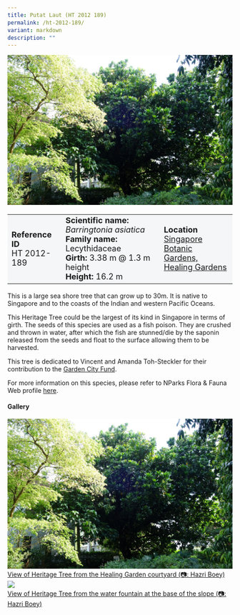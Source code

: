 ```yaml
---
title: Putat Laut (HT 2012 189)
permalink: /ht-2012-189/
variant: markdown
description: ""
---
```

<div class="isomer-image-wrapper">
<img src="/images/Heritage_trees_photos/barasi_ht2012-189_habit.jpg">
</div><table style="minWidth: 100px; font-size: 18px; background: #F4F6F7">
<tbody><tr>
<td rowspan="1" colspan="1">
<strong>Reference ID</strong>
<br>HT 2012-189
</td>
<td rowspan="1" colspan="1">
<strong>Scientific name:</strong> <em>Barringtonia asiatica</em>
<br><strong>Family name:</strong> Lecythidaceae
<br><strong>Girth: </strong>3.38 m @ 1.3 m height
<br><strong>Height: </strong>16.2 m
</td>
<td rowspan="1" colspan="1">
<strong>Location</strong><a href="https://www.onemap.gov.sg/?lat=1.3177200000002949&amp;lng=103.81703000000346">
 <br>Singapore Botanic Gardens,<br>Healing Gardens</a>
</td>
</tr>
</tbody>
</table>
<p>This is a large sea shore tree that can grow up to 30m. It is native to Singapore and to the coasts of the Indian and western Pacific Oceans.</p>
  
<p>This Heritage Tree could be the largest of its kind in Singapore in terms of girth. The seeds of this species are used as a fish poison. They are crushed and thrown in water, after which the fish are stunned/die by the saponin released from the seeds and float to the surface allowing them to be harvested.</p>

<p>This tree is dedicated to Vincent and Amanda Toh-Steckler for their contribution to the <a href="https://www.gardencityfund.gov.sg/">Garden City Fund</a>.</p>

<p>For more information on this species, please refer to NParks Flora &amp; Fauna Web profile <a href="https://www.nparks.gov.sg/florafaunaweb/flora/2/7/2744">here</a>.</p>

<h4><b>Gallery</b></h4>
<div class="isomer-card-grid">
<a href="/images/Heritage_trees_photos/barasi_ht2012-189_habit.jpg" class="isomer-card">
<div class="isomer-card-image">
<div class="isomer-image-wrapper"><img src="/images/Heritage_trees_photos/barasi_ht2012-189_habit.jpg"></div></div>
<div class="isomer-card-body"><div class="isomer-card-description">View of Heritage Tree from the Healing Garden courtyard (📷: Hazri Boey)</div></div></a>

<a href="/images/Heritage_trees_photos/barasi_ht2012-189_fountain.jpg" class="isomer-card">
<div class="isomer-card-image">
<div class="isomer-image-wrapper"><img src="/images/Heritage_trees_photos/barasi_ht2012-189_fountain.jpg"></div></div>
<div class="isomer-card-body"><div class="isomer-card-description">View of Heritage Tree from the water fountain at the base of the slope (📷: Hazri Boey)</div></div></a></div>